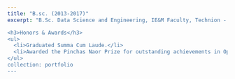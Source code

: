 ```yaml
---
title: "B.sc. (2013-2017)"
excerpt: "B.Sc. Data Science and Engineering, IE&M Faculty, Technion - Israel Institute of Technology, <u>Honors program.<u/>

<h3>Honors & Awards</h3>
<ul>
  <li>Graduated Summa Cum Laude.</li>
  <li>Awarded the Pinchas Naor Prize for outstanding achievements in Operations Research, Faculty of IE&M.</li>
</ul>
collection: portfolio
---
```

